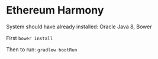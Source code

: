 # Ethereum Harmony

System should have already installed: Oracle Java 8, Bower

First `bower install`

Then to run: `gradlew bootRun`

